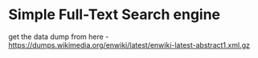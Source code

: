 # Simple Full-Text Search engine
get the data dump from here - https://dumps.wikimedia.org/enwiki/latest/enwiki-latest-abstract1.xml.gz

